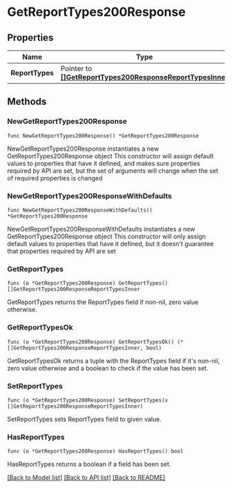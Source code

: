 # GetReportTypes200Response

## Properties

Name | Type | Description | Notes
------------ | ------------- | ------------- | -------------
**ReportTypes** | Pointer to [**[]GetReportTypes200ResponseReportTypesInner**](GetReportTypes200ResponseReportTypesInner.md) |  | [optional] 

## Methods

### NewGetReportTypes200Response

`func NewGetReportTypes200Response() *GetReportTypes200Response`

NewGetReportTypes200Response instantiates a new GetReportTypes200Response object
This constructor will assign default values to properties that have it defined,
and makes sure properties required by API are set, but the set of arguments
will change when the set of required properties is changed

### NewGetReportTypes200ResponseWithDefaults

`func NewGetReportTypes200ResponseWithDefaults() *GetReportTypes200Response`

NewGetReportTypes200ResponseWithDefaults instantiates a new GetReportTypes200Response object
This constructor will only assign default values to properties that have it defined,
but it doesn't guarantee that properties required by API are set

### GetReportTypes

`func (o *GetReportTypes200Response) GetReportTypes() []GetReportTypes200ResponseReportTypesInner`

GetReportTypes returns the ReportTypes field if non-nil, zero value otherwise.

### GetReportTypesOk

`func (o *GetReportTypes200Response) GetReportTypesOk() (*[]GetReportTypes200ResponseReportTypesInner, bool)`

GetReportTypesOk returns a tuple with the ReportTypes field if it's non-nil, zero value otherwise
and a boolean to check if the value has been set.

### SetReportTypes

`func (o *GetReportTypes200Response) SetReportTypes(v []GetReportTypes200ResponseReportTypesInner)`

SetReportTypes sets ReportTypes field to given value.

### HasReportTypes

`func (o *GetReportTypes200Response) HasReportTypes() bool`

HasReportTypes returns a boolean if a field has been set.


[[Back to Model list]](../README.md#documentation-for-models) [[Back to API list]](../README.md#documentation-for-api-endpoints) [[Back to README]](../README.md)


